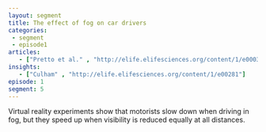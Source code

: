 ```yaml
---
layout: segment
title: The effect of fog on car drivers
categories:
 - segment
 - episode1
articles:
   - ["Pretto et al." , "http://elife.elifesciences.org/content/1/e00031"]
insights:
   - ["Culham" , "http://elife.elifesciences.org/content/1/e00281"]
episode: 1
segment: 5
---
```


Virtual reality experiments show that motorists slow down when driving in fog, but they speed up when visibility is reduced equally at all distances.